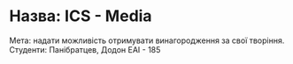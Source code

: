 # Назва: ICS - Media
Мета: надати можливість отримувати винагородження за свої творіння.
Студенти: Панібратцев, Додон ЕАІ - 185
